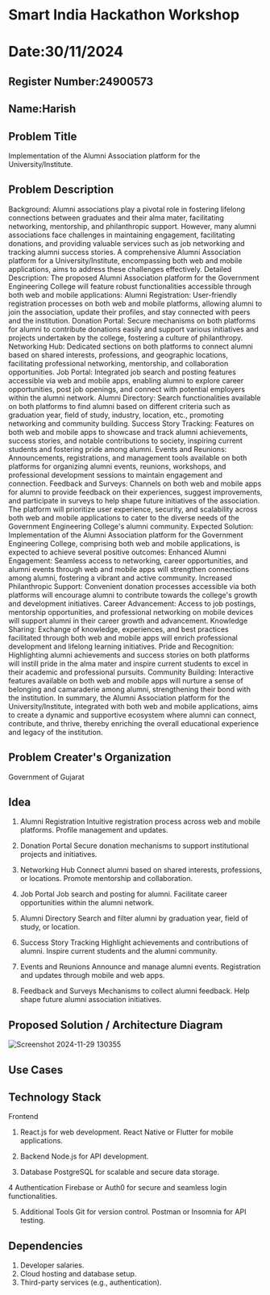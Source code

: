 # Smart India Hackathon Workshop
# Date:30/11/2024
## Register Number:24900573
## Name:Harish
## Problem Title
Implementation of the Alumni Association platform for the University/Institute.
## Problem Description
Background: Alumni associations play a pivotal role in fostering lifelong connections between graduates and their alma mater, facilitating networking, mentorship, and philanthropic support. However, many alumni associations face challenges in maintaining engagement, facilitating donations, and providing valuable services such as job networking and tracking alumni success stories. A comprehensive Alumni Association platform for a University/Institute, encompassing both web and mobile applications, aims to address these challenges effectively. Detailed Description: The proposed Alumni Association platform for the Government Engineering College will feature robust functionalities accessible through both web and mobile applications: Alumni Registration: User-friendly registration processes on both web and mobile platforms, allowing alumni to join the association, update their profiles, and stay connected with peers and the institution. Donation Portal: Secure mechanisms on both platforms for alumni to contribute donations easily and support various initiatives and projects undertaken by the college, fostering a culture of philanthropy. Networking Hub: Dedicated sections on both platforms to connect alumni based on shared interests, professions, and geographic locations, facilitating professional networking, mentorship, and collaboration opportunities. Job Portal: Integrated job search and posting features accessible via web and mobile apps, enabling alumni to explore career opportunities, post job openings, and connect with potential employers within the alumni network. Alumni Directory: Search functionalities available on both platforms to find alumni based on different criteria such as graduation year, field of study, industry, location, etc., promoting networking and community building. Success Story Tracking: Features on both web and mobile apps to showcase and track alumni achievements, success stories, and notable contributions to society, inspiring current students and fostering pride among alumni. Events and Reunions: Announcements, registrations, and management tools available on both platforms for organizing alumni events, reunions, workshops, and professional development sessions to maintain engagement and connection. Feedback and Surveys: Channels on both web and mobile apps for alumni to provide feedback on their experiences, suggest improvements, and participate in surveys to help shape future initiatives of the association. The platform will prioritize user experience, security, and scalability across both web and mobile applications to cater to the diverse needs of the Government Engineering College's alumni community. Expected Solution: Implementation of the Alumni Association platform for the Government Engineering College, comprising both web and mobile applications, is expected to achieve several positive outcomes: Enhanced Alumni Engagement: Seamless access to networking, career opportunities, and alumni events through web and mobile apps will strengthen connections among alumni, fostering a vibrant and active community. Increased Philanthropic Support: Convenient donation processes accessible via both platforms will encourage alumni to contribute towards the college's growth and development initiatives. Career Advancement: Access to job postings, mentorship opportunities, and professional networking on mobile devices will support alumni in their career growth and advancement. Knowledge Sharing: Exchange of knowledge, experiences, and best practices facilitated through both web and mobile apps will enrich professional development and lifelong learning initiatives. Pride and Recognition: Highlighting alumni achievements and success stories on both platforms will instill pride in the alma mater and inspire current students to excel in their academic and professional pursuits. Community Building: Interactive features available on both web and mobile apps will nurture a sense of belonging and camaraderie among alumni, strengthening their bond with the institution. In summary, the Alumni Association platform for the University/Institute, integrated with both web and mobile applications, aims to create a dynamic and supportive ecosystem where alumni can connect, contribute, and thrive, thereby enriching the overall educational experience and legacy of the institution.
## Problem Creater's Organization
Government of Gujarat

## Idea

1. Alumni Registration
Intuitive registration process across web and mobile platforms.
Profile management and updates.

2. Donation Portal
Secure donation mechanisms to support institutional projects and initiatives.

3. Networking Hub
Connect alumni based on shared interests, professions, or locations.
Promote mentorship and collaboration.

4. Job Portal
Job search and posting for alumni.
Facilitate career opportunities within the alumni network.

5. Alumni Directory
Search and filter alumni by graduation year, field of study, or location.

6. Success Story Tracking
Highlight achievements and contributions of alumni.
Inspire current students and the alumni community.

7. Events and Reunions
Announce and manage alumni events.
Registration and updates through mobile and web apps.

8. Feedback and Surveys
Mechanisms to collect alumni feedback.
Help shape future alumni association initiatives.



## Proposed Solution / Architecture Diagram
![Screenshot 2024-11-29 130355](https://github.com/user-attachments/assets/6d504c46-f100-4fa3-aa4d-f61716e7f336)


## Use Cases


## Technology Stack
Frontend
1. React.js for web development.
React Native or Flutter for mobile applications.

2. Backend
Node.js for API development.

3. Database
PostgreSQL for scalable and secure data storage.

4 Authentication
Firebase or Auth0 for secure and seamless login functionalities.

5. Additional Tools
Git for version control.
Postman or Insomnia for API testing.

## Dependencies
1. Developer salaries.
2. Cloud hosting and database setup.
3. Third-party services (e.g., authentication).

